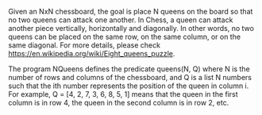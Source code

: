 Given an NxN chessboard, the goal is place N queens on the board so that no two queens can attack one another. In Chess, a queen can attack another piece vertically, horizontally and diagonally. In other words, no two queens can be placed on the same row, on the same column, or on the same diagonal. For more details, please check https://en.wikipedia.org/wiki/Eight_queens_puzzle.

The program NQueens defines the predicate queens(N, Q) where N is the number of rows and columns of the chessboard, and Q is a list N numbers such that the ith number represents the position of the queen in column i. For example, Q = [4, 2, 7, 3, 6, 8, 5, 1] means that the queen in the first column is in row 4, the queen in the second column is in row 2, etc.